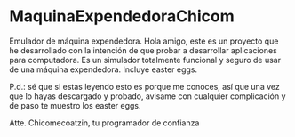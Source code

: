 # MaquinaExpendedoraChicom
Emulador de máquina expendedora.
Hola amigo, este es un proyecto que he desarrollado con la intención de que probar a desarrollar aplicaciones para computadora.
Es un simulador totalmente funcional y seguro de usar de una máquina expendedora.
Incluye easter eggs.

P.d.: sé que si estas leyendo esto es porque me conoces, así que una vez que lo hayas descargado y probado, avisame con cualquier complicación y de paso te muestro los easter eggs.

Atte. Chicomecoatzin, tu programador de confianza

